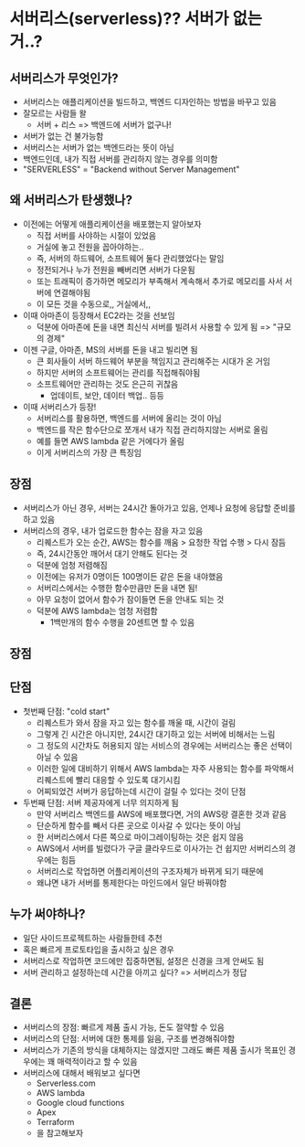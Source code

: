 # 서버리스(serverless)?? 서버가 없는 거..?

## 서버리스가 무엇인가?

- 서버리스는 애플리케이션을 빌드하고, 백엔드 디자인하는 방법을 바꾸고 있음
- 잘모르는 사람들 왈
  - 서버 + 리스 => 백엔드에 서버가 없구나!
- 서버가 없는 건 불가능함
- 서버리스는 서버가 없는 백엔드라는 뜻이 아님
- 백엔드인데, 내가 직접 서버를 관리하지 않는 경우를 의미함
- "SERVERLESS" = "Backend without Server Management"

## 왜 서버리스가 탄생했나?

- 이전에는 어떻게 애플리케이션을 배포했는지 알아보자
  - 직접 서버를 사야하는 시절이 있었음
  - 거실에 놓고 전원을 꼽아야하는..
  - 즉, 서버의 하드웨어, 소프트웨어 둘다 관리했었다는 말임
  - 정전되거나 누가 전원을 빼버리면 서버가 다운됨
  - 또는 트래픽이 증가하면 메모리가 부족해서 계속해서 추가로 메모리를 사서 서버에 연결해야됨
  - 이 모든 것을 수동으로,, 거실에서,,
- 이때 아마존이 등장해서 EC2라는 것을 선보임
  - 덕분에 아마존에 돈을 내면 최신식 서버를 빌려서 사용할 수 있게 됨 => "규모의 경제"
- 이젠 구글, 아마존, MS의 서버를 돈을 내고 빌리면 됨
  - 큰 회사들이 서버 하드웨어 부분을 책임지고 관리해주는 시대가 온 거임
  - 하지만 서버의 소프트웨어는 관리를 직접해줘야됨
  - 소프트웨어만 관리하는 것도 은근히 귀찮음
    - 업데이트, 보안, 데이터 백업.. 등등
- 이때 서버리스가 등장!
  - 서버리스를 활용하면, 백엔드를 서버에 올리는 것이 아님
  - 백엔드를 작은 함수단으로 쪼개서 내가 직접 관리하지않는 서버로 올림
  - 예를 들면 AWS lambda 같은 거에다가 올림
  - 이게 서버리스의 가장 큰 특징임

## 장점

- 서버리스가 아닌 경우, 서버는 24시간 돌아가고 있음, 언제나 요청에 응답할 준비를 하고 있음
- 서버리스의 경우, 내가 업로드한 함수는 잠을 자고 있음
  - 리퀘스트가 오는 순간, AWS는 함수를 깨움 > 요청한 작업 수행 > 다시 잠듬
  - 즉, 24시간동안 깨어서 대기 안해도 된다는 것
  - 덕분에 엄청 저렴해짐
  - 이전에는 유저가 0명이든 100명이든 같은 돈을 내야했음
  - 서버리스에서는 수행한 함수만큼만 돈을 내면 됨!
  - 아무 요청이 없어서 함수가 잠이들면 돈을 안내도 되는 것
  - 덕분에 AWS lambda는 엄청 저렴함
    - 1백만개의 함수 수행을 20센트면 할 수 있음



## 장점

## 단점

- 첫번째 단점: "cold start"
  - 리퀘스트가 와서 잠을 자고 있는 함수를 깨울 때, 시간이 걸림
  - 그렇게 긴 시간은 아니지만, 24시간 대기하고 있는 서버에 비해서는 느림
  - 그 정도의 시간차도 허용되지 않는 서비스의 경우에는 서버리스는 좋은 선택이 아닐 수 있음
  - 이러한 일에 대비하기 위해서 AWS lambda는 자주 사용되는 함수를 파악해서 리퀘스트에 빨리 대응할 수 있도록 대기시킴
  - 어찌되었건 서버가 응답하는데 시간이 걸릴 수 있다는 것이 단점
- 두번째 단점: 서버 제공자에게 너무 의지하게 됨
  - 만약 서버리스 백엔드를 AWS에 배포했다면, 거의 AWS랑 결혼한 것과 같음
  - 단순하게 함수를 빼서 다른 곳으로 이사갈 수 있다는 뜻이 아님
  - 한 서버리스에서 다른 쪽으로 마이그레이팅하는 것은 쉽지 않음
  - AWS에서 서버를 빌렸다가 구글 클라우드로 이사가는 건 쉽지만 서버리스의 경우에는 힘듬
  - 서버리스로 작업하면 어플리케이션의 구조자체가 바뀌게 되기 때문에
  - 왜냐면 내가 서버를 통제한다는 마인드에서 일단 바꿔야함

## 누가 써야하나?

- 일단 사이드프로젝트하는 사람들한테 추천
- 혹은 빠르게 프로토타입을 출시하고 싶은 경우
- 서버리스로 작업하면 코드에만 집중하면됨, 설정은 신경을 크게 안써도 됨
- 서버 관리하고 설정하는데 시간을 아끼고 싶다? => 서버리스가 정답



## 결론

- 서버리스의 장점: 빠르게 제품 출시 가능, 돈도 절약할 수 있음
- 서버리스의 단점: 서버에 대한 통제를 잃음, 구조를 변경해줘야함
- 서버리스가 기존의 방식을 대체하지는 않겠지만 그래도 빠른 제품 출시가 목표인 경우에는 꽤 매력적이라고 할 수 있음
- 서버리스에 대해서 배워보고 싶다면
  - Serverless.com
  - AWS lambda
  - Google cloud functions
  - Apex
  - Terraform
  - 을 참고해보자



